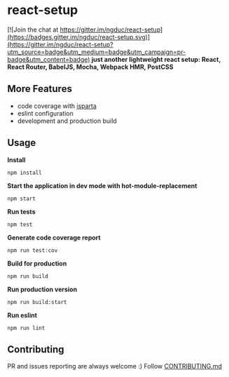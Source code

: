 # react-setup

[![Join the chat at https://gitter.im/ngduc/react-setup](https://badges.gitter.im/ngduc/react-setup.svg)](https://gitter.im/ngduc/react-setup?utm_source=badge&utm_medium=badge&utm_campaign=pr-badge&utm_content=badge)
**just another lightweight react setup: React, React Router, BabelJS, Mocha, Webpack HMR, PostCSS**

## More Features
* code coverage with [isparta](https://github.com/douglasduteil/isparta)
* eslint configuration
* development and production build

## Usage

**Install**
```
npm install
```

**Start the application in dev mode with hot-module-replacement**
```
npm start
```

**Run tests**
```
npm test
```

**Generate code coverage report**
```
npm run test:cov
```

**Build for production**
```
npm run build
```

**Run production version**
```
npm run build:start
```

**Run eslint**
```
npm run lint
```

## Contributing

PR and issues reporting are always welcome :)
Follow [CONTRIBUTING.md](CONTRIBUTING.md)
